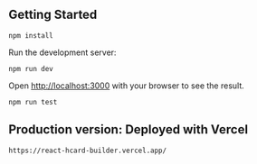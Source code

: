 ## Getting Started

```
npm install
```

Run the development server:

```
npm run dev
```

Open [http://localhost:3000](http://localhost:3000) with your browser to see the result.

```
npm run test
```

## Production version:  Deployed with Vercel

```
https://react-hcard-builder.vercel.app/
```

